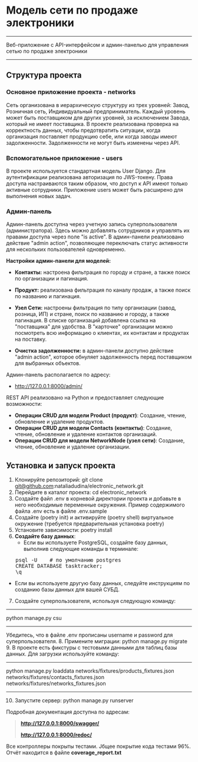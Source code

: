 # Модель сети по продаже электроники

***
Веб-приложение с API-интерфейсом и админ-панелью для управления сетью по продаже электроники
***

## Структура проекта

### Основное приложение проекта - networks
Сеть организована в иерархическую структуру из трех уровней: Завод, Розничная сеть, Индивидуальный предприниматель. 
Каждый уровень может быть поставщиком для других уровней, за исключением Завода, который не имеет поставщика. 
В проекте реализована проверка на корректность данных, чтобы предотвратить ситуации, когда организация поставляет продукцию себе, или когда заводы имеют задолженности. 
Задолженности не могут быть изменены через API.

### Вспомогательное приложение - users
В проекте используется стандартная модель User Django. Для аутентификации реализована авторизация по JWS-токену. 
Права доступа настраиваются таким образом, что доступ к API имеют только активные сотрудники. 
Приложение users может быть расширено для выполнения новых задач.

### Админ-панель
Админ-панель доступна через учетную запись суперпользователя (администратора). 
Здесь можно добавлять сотрудников и управлять их правами доступа через поле "is active". 
В админ-панели реализовано действие "admin action", позволяющее переключать статус активности для нескольких пользователей одновременно.

**Настройки админ-панели для моделей:**

* **Контакты:** настроена фильтрация по городу и стране, а также поиск по организации и пагинация.

* **Продукт:** реализована фильтрация по каналу продаж, а также поиск по названию и пагинация.

* **Узел Сети:** настроены фильтрация по типу организации (завод, розница, ИП) и стране, поиск по названию и городу, а также пагинация.
В списке организаций добавлена ссылка на "поставщика" для удобства.
В "карточке" организации можно посмотреть всю информацию о клиентах, их контактам и продуктах на поставку.

* **Очистка задолженности:** в админ-панели доступно действие "admin action", которое обнуляет задолженность перед поставщиком для выбранных объектов.

Админ-панель располагается по адресу:
- http://127.0.0.1:8000/admin/

REST API реализовано на Python и предоставляет следующие возможности:

- **Операции CRUD для модели Product (продукт)**: Создание, чтение, обновление и удаление продуктов.
- **Операции CRUD для модели Contacts (контакты)**: Создание, чтение, обновление и удаление контактов организаций.
- **Операции CRUD для модели NetworkNode (узел сети)**: Создание, чтение, обновление и удаление организации.

## Установка и запуск проекта

1. Клонируйте репозиторий: git clone git@github.com:nataliadudina/electronic_network.git
2. Перейдите в каталог проекта: cd electronic_network
3. Создайте файл .env в корневой директории проекта и добавьте в него необходимые переменные окружения. Пример содержимого файла .env есть в файле .env.sample
4. Создайте (poetry init) и активируйте (poetry shell) виртуальное окружение (требуется предварительная установка poetry)
5. Установите зависимости: poetry install
6. **Создайте базу данных**:
   - Если вы используете PostgreSQL, создайте базу данных, выполнив следующие команды в терминале:
<pre>
   psql -U <username>   # по умолчанию postgres
   CREATE DATABASE tasktracker;
   \q 
</pre>
   - Если вы используете другую базу данных, следуйте инструкциям по созданию базы данных для вашей СУБД. 
7. Создайте суперпользователя, используя следующую команду: 
***
python manage.py csu
***
Убедитесь, что в файле .env прописаны username и password для суперпользователя.
8. Примените миграции: python manage.py migrate
9. В проекте есть фикстуры с тестовыми данными для таблиц базы данных. Для загрузки используйте команду:
***
python manage.py loaddata networks/fixtures/products_fixtures.json networks/fixtures/сontacts_fixtures.json networks/fixtures/networks_fixtures.json
***
10. Запустите сервер: python manage.py runserver

Подробная документация доступна по адресам:

> **http://127.0.0.1:8000/swagger/**
> 
> **http://127.0.0.1:8000/redoc/**

Все контроллеры покрыты тестами. Jбщее покрытие кода тестами 96%. Отчёт находится в файле **coverage_report.txt**  